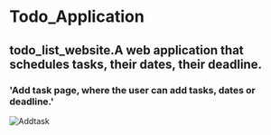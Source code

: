 # Todo_Application
## todo_list_website.A web application that schedules tasks, their dates, their deadline.
### 'Add task page, where the user can add tasks, dates or deadline.'
![Addtask](https://user-images.githubusercontent.com/89097013/215332978-b903ca68-635d-466c-a208-3a92dc7e71b4.png)



